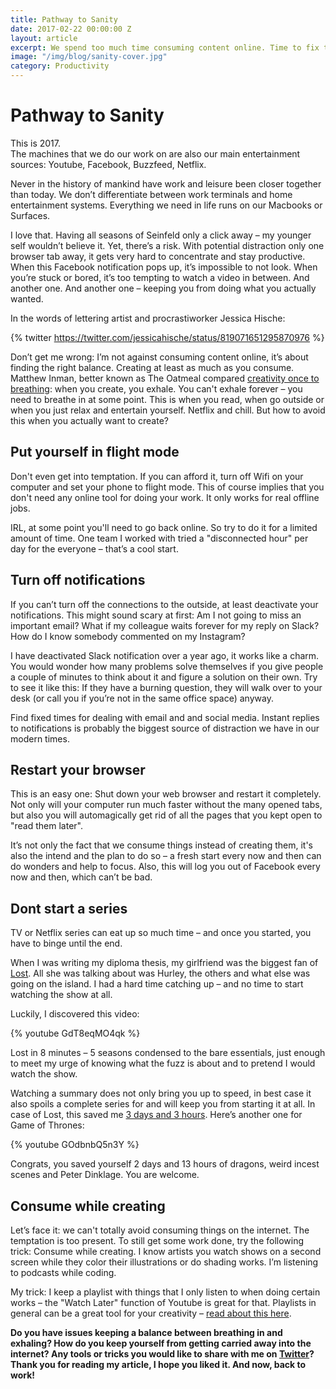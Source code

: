 ```yaml
---
title: Pathway to Sanity
date: 2017-02-22 00:00:00 Z
layout: article
excerpt: We spend too much time consuming content online. Time to fix this.
image: "/img/blog/sanity-cover.jpg"
category: Productivity
---
```


# Pathway to Sanity

This is 2017. <br>The machines that we do our work on are also our main entertainment sources: Youtube, Facebook, Buzzfeed, Netflix. 

Never in the history of mankind have work and leisure been closer together than today. We don’t differentiate between work terminals and home entertainment systems. Everything we need in life runs on our Macbooks or Surfaces.

I love that. Having all seasons of Seinfeld only a click away – my younger self wouldn’t believe it. Yet, there’s a risk. With potential distraction only one browser tab away, it gets very hard to concentrate and stay productive. When this Facebook notification pops up, it’s impossible to not look. When you’re stuck or bored, it’s  too tempting to watch a video in between. And another one. And another one – keeping you from doing what you actually wanted.

In the words of lettering artist and procrastiworker Jessica Hische:

{% twitter https://twitter.com/jessicahische/status/819071651295870976 %}

Don’t get me wrong: I’m not against consuming content online, it’s  about finding the right balance. Creating at least as much as you consume. 
Matthew Inman, better known as The Oatmeal compared [creativity once to breathing](http://theoatmeal.com/comics/creativity): when you create, you exhale. You can't exhale forever – you need to breathe in at some point. This is when you read, when go outside or when you just relax and entertain yourself. Netflix and chill. But how to avoid this when you actually want to create?

## Put yourself in flight mode

Don't even get into temptation. If you can afford it, turn off Wifi on your computer and set your phone to flight mode. This of course implies that you don't need any online tool for doing your work. It only works for real offline jobs.

IRL, at some point you'll need to go back online. So try to do it for a limited amount of time. One team I worked with tried a "disconnected hour" per day for the everyone – that’s a cool start.

## Turn off notifications

If you can’t turn off the connections to the outside, at least deactivate your notifications. This might sound scary at first: Am I not going to miss an important email? What if my colleague waits forever for my reply on Slack? How do I know somebody commented on my Instagram?

I have deactivated Slack notification over a year ago, it works like a charm. You would wonder how many problems solve themselves if you give people a couple of minutes to think about it and figure a solution on their own. Try to see it like this: If they have a burning question, they will walk over to your desk (or call you if you’re not in the same office space) anyway.

Find fixed times for dealing with email and and social media. Instant replies to notifications is probably the biggest source of distraction we have in our modern times. 

## Restart your browser

This is an easy one: Shut down your web browser and restart it completely. Not only will your computer run much faster without the many opened tabs, but also you will automagically get rid of all the pages that you kept open to "read them later".

It’s not only the fact that we consume things instead of creating them, it's also the intend and the plan to do so – a fresh start every now and then can do wonders and help to focus. Also, this will log you out of Facebook every now and then, which can’t be bad.

## Dont start a series

TV or Netflix series can eat up so much time – and once you started, you have to binge until the end.

When I was writing my diploma thesis, my girlfriend was the biggest fan of [Lost](https://en.wikipedia.org/wiki/Lost_(TV_series)). All she was talking about was Hurley, the others and what else was going on the island. I had a hard time catching up – and no time to start watching the show at all.

Luckily, I discovered this video:

{% youtube GdT8eqMO4qk %}

Lost in 8 minutes – 5 seasons condensed to the bare essentials, just enough to meet my urge of knowing what the fuzz is about and to pretend I would watch the show.

Watching a summary does not only bring you up to speed, in best case it also spoils a complete series for and will keep you from starting it at all. In case of Lost, this saved me [3 days and 3 hours](http://tiii.me/). Here’s another one for Game of Thrones:

{% youtube GOdbnbQ5n3Y %}

Congrats, you saved yourself 2 days and 13 hours of dragons, weird incest scenes and Peter Dinklage. You are welcome.

## Consume while creating

Let’s face it: we can't totally avoid consuming things on the internet. The temptation is too present. To still get some work done, try the following trick: Consume while creating. I know artists you watch shows on a second screen while they color their illustrations or do shading works. I’m listening to podcasts while coding.

My trick: I keep a playlist with things that I only listen to when doing certain works – the "Watch Later" function of Youtube is great for that. Playlists in general can be a great tool for your creativity – [read about this here](/2017/playlist/).

**Do you have issues keeping a balance between breathing in and exhaling? How do you keep yourself from getting carried away into the internet? Any tools or tricks you would like to share with me on [Twitter](http://twitter.com/johannesippen/)? Thank you for reading my article, I hope you liked it. And now, back to work!**

